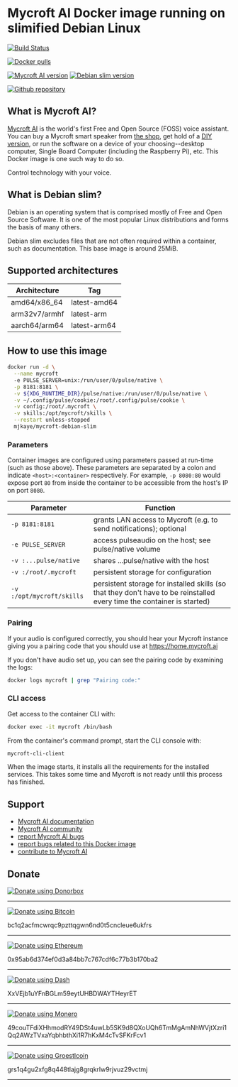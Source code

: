 # Mycroft AI Docker image running on slimified Debian Linux #

[![Build Status](https://cloud.drone.io/api/badges/mjkaye/docker-mycroft-debian-slim/status.svg)](https://cloud.drone.io/mjkaye/docker-mycroft-debian-slim)

[![Docker pulls](https://img.shields.io/docker/pulls/mjkaye/mycroft-debian-slim.svg?style=for-the-badge&logo=docker)](https://hub.docker.com/r/mjkaye/mycroft-debian-slim)

[![Mycroft AI version](https://img.shields.io/badge/Mycroft%20AI%20version-20.2.3-blue.svg?style=for-the-badge)](https://mycroft.ai/)
[![Debian slim version](https://img.shields.io/badge/Debian%20slim%20version-buster-blue.svg?style=for-the-badge)](https://www.debian.org/)

[![Github repository](https://img.shields.io/static/v1.svg?style=for-the-badge&color=blue&label=source%20code&message=docker-mycroft-debian-slim&logo=github&logoColor=FFFFFF)](https://www.github.com/mjkaye/docker-mycroft-debian-slim)

## What is Mycroft AI? ##

[Mycroft AI](https://mycroft.ai/) is the world's first Free and Open Source (FOSS) voice assistant. You can buy a Mycroft smart speaker from [the shop](https://mycroft.ai/shop/), get hold of a [DIY version](https://hellochatterbox.com/), or run the software on a device of your choosing--desktop computer, Single Board Computer (including the Raspberry Pi), etc. This Docker image is one such way to do so.

Control technology with your voice.

## What is Debian slim? ##

Debian is an operating system that is comprised mostly of Free and Open Source Software. It is one of the most popular Linux distributions and forms the basis of many others.

Debian slim excludes files that are not often required within a container, such as documentation. This base image is around 25MiB.

## Supported architectures ##

| Architecture  | Tag          |
| ---           | ---          |
| amd64/x86_64  | latest-amd64 |
| arm32v7/armhf | latest-arm   |
| aarch64/arm64 | latest-arm64 |

## How to use this image ##

```bash
docker run -d \
  --name mycroft
  -e PULSE_SERVER=unix:/run/user/0/pulse/native \
  -p 8181:8181 \
  -v ${XDG_RUNTIME_DIR}/pulse/native:/run/user/0/pulse/native \
  -v ~/.config/pulse/cookie:/root/.config/pulse/cookie \
  -v config:/root/.mycroft \
  -v skills:/opt/mycroft/skills \
  --restart unless-stopped
  mjkaye/mycroft-debian-slim
```

### Parameters ###

Container images are configured using parameters passed at run-time (such as those above). These parameters are separated by a colon and indicate `<host>:<container>` respectively. For example, `-p 8080:80` would expose port `80` from inside the container to be accessible from the host's IP on port `8080`.

| Parameter                 | Function                                                                                                                |
| ---                       | ---                                                                                                                     |
| `-p 8181:8181`            | grants LAN access to Mycroft (e.g. to send notifications); optional                                                     |
| `-e PULSE_SERVER`         | access pulseaudio on the host; see pulse/native volume                                                                  |
| `-v :...pulse/native`     | shares ...pulse/native with the host                                                                                    |
| `-v :/root/.mycroft`      | persistent storage for configuration                                                                                    |
| `-v :/opt/mycroft/skills` | persistent storage for installed skills (so that they don't have to be reinstalled every time the container is started) |

### Pairing ###

If your audio is configured correctly, you should hear your Mycroft instance giving you a pairing code that you should use at https://home.mycroft.ai

If you don't have audio set up, you can see the pairing code by examining the logs:

```bash
docker logs mycroft | grep "Pairing code:"
```

### CLI access ###

Get access to the container CLI with:

```bash
docker exec -it mycroft /bin/bash
```

From the container's command prompt, start the CLI console with:

```bash
mycroft-cli-client
```

When the image starts, it installs all the requirements for the installed services. This takes some time and Mycroft is not ready until this process has finished.

## Support ##

 * [Mycroft AI documentation](https://mycroft-ai.gitbook.io/docs/)
 * [Mycroft AI community](https://community.mycroft.ai/)
 * [report Mycroft AI bugs](https://github.com/MycroftAI/mycroft-core/issues)
 * [report bugs related to this Docker image](https://github.com/mjkaye/docker-mycroft-debian-slim/issues)
 * [contribute to Mycroft AI](https://mycroft.ai/contribute/)

## Donate ##

[![Donate using Donorbox](https://img.shields.io/badge/usd,gbp,eur-265B79?logo=shopify&style=for-the-badge)](https://donorbox.org/docker-images)

---

[![Donate using Bitcoin](https://img.shields.io/badge/bitcoin-265B79?logo=bitcoin&style=for-the-badge)](https://www.freeformatter.com/qr-code?w=350&h=350&e=Q&c=bc1q2acfmcwrqc9pzttqgwn6nd0t5cncleue6ukfrs)

bc1q2acfmcwrqc9pzttqgwn6nd0t5cncleue6ukfrs

---

[![Donate using Ethereum](https://img.shields.io/badge/ethereum-265B79?logo=ethereum&style=for-the-badge)](https://www.freeformatter.com/qr-code?w=350&h=350&e=Q&c=0x95ab6d374ef0d3a84bb7c767cdf6c77b3b170ba2)

0x95ab6d374ef0d3a84bb7c767cdf6c77b3b170ba2

---

[![Donate using Dash](https://img.shields.io/badge/dash-265B79?logo=dash&style=for-the-badge)](https://www.freeformatter.com/qr-code?w=350&h=350&e=Q&c=XxVEjb1uYFnBGLm59eytUHBDWAYTHeyrET)

XxVEjb1uYFnBGLm59eytUHBDWAYTHeyrET

---

[![Donate using Monero](https://img.shields.io/badge/monero-265B79?logo=monero&style=for-the-badge)](https://www.freeformatter.com/qr-code?w=350&h=350&e=Q&c=49couTFdiXHhmodRY49DSt4uwLb5SK9d8QXoUQh6TmMgAmNhWVjtXzri1Qq2AWzTVxaYqbhbthXi1R7hKxM4cTvSFKrFcv1)

49couTFdiXHhmodRY49DSt4uwLb5SK9d8QXoUQh6TmMgAmNhWVjtXzri1Qq2AWzTVxaYqbhbthXi1R7hKxM4cTvSFKrFcv1

---

[![Donate using Groestlcoin](https://img.shields.io/badge/groestlcoin-265B79?&style=for-the-badge)](https://www.freeformatter.com/qr-code?w=350&h=350&e=Q&c=grs1q4gu2xfg8q448tlajg8grqkrlw9rjvuz29vctmj)

grs1q4gu2xfg8q448tlajg8grqkrlw9rjvuz29vctmj

---
